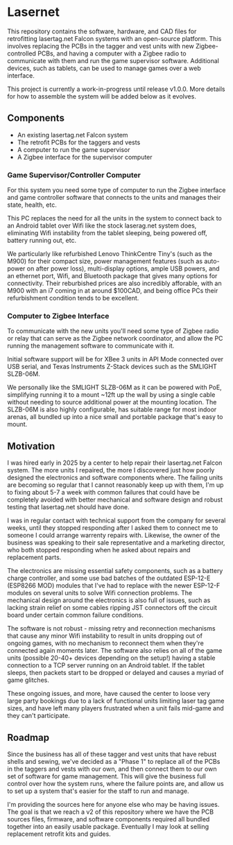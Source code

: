 # Lasernet

This repository contains the software, hardware, and CAD files for retrofitting lasertag.net Falcon systems with an open-source platform. This involves replacing the PCBs in the tagger and vest units with new Zigbee-controlled PCBs, and having a computer with a Zigbee radio to communicate with them and run the game supervisor software. Additional devices, such as tablets, can be used to manage games over a web interface.

This project is currently a work-in-progress until release v1.0.0. More details for how to assemble the system will be added below as it evolves.

## Components

 - An existing lasertag.net Falcon system
 - The retrofit PCBs for the taggers and vests
 - A computer to run the game supervisor
 - A Zigbee interface for the supervisor computer

### Game Supervisor/Controller Computer

For this system you need some type of computer to run the Zigbee interface and game controller software that connects to the units and manages their state, health, etc.

This PC replaces the need for all the units in the system to connect back to an Android tablet over Wifi like the stock laserag.net system does, eliminating Wifi instability from the tablet sleeping, being powered off, battery running out, etc.

We particularly like refurbished Lenovo ThinkCentre Tiny's (such as the M900) for their compact size, power management features (such as auto-power on after power loss), multi-display options, ample USB powers, and an ethernet port, Wifi, and Bluetooth package that gives many options for connectivity. Their reburbished prices are also incredibly afforable, with an M900 with an i7 coming in at around $100CAD, and being office PCs their refurbishment condition tends to be excellent.

### Computer to Zigbee Interface

To communicate with the new units you'll need some type of Zigbee radio or relay that can serve as the Zigbee network coordinator, and allow the PC running the management software to communicate with it. 

Initial software support will be for XBee 3 units in API Mode connected over USB serial, and Texas Instruments Z-Stack devices such as the SMLIGHT SLZB-06M.

We personally like the SMLIGHT SLZB-06M as it can be powered with PoE, simplifying running it to a mount ~12ft up the wall by using a single cable without needing to source additional power at the mounting location. The SLZB-06M is also highly configurable, has suitable range for most indoor arenas, all bundled up into a nice small and portable package that's easy to mount.

## Motivation

I was hired early in 2025 by a center to help repair their lasertag.net Falcon system. The more units I repaired, the more I discovered just how poorly designed the electronics and software components where. The failing units are becoming so regular that I cannot reasonably keep up with them, I'm up to fixing about 5-7 a week with common failures that could have be completely avoided with better mechanical and software design and robust testing that lasertag.net should have done.

I was in regular contact with technical support from the company for several weeks, until they stopped responding after I asked them to connect me to someone I could arrange warrenty repairs with. Likewise, the owner of the business was speaking to their sale representative and a marketing director, who both stopped responding when he asked about repairs and replacement parts. 

The electronics are missing essential safety components, such as a battery charge controller, and some use bad batches of the outdated ESP-12-E (ESP8266 MOD) modules that I've had to replace with the newer ESP-12-F modules on several units to solve Wifi connection problems. The mechanical design around the electronics is also full of issues, such as lacking strain relief on some cables ripping JST connectors off the circuit board under certain common failure conditions.

The software is not robust - missing retry and reconnection mechanisms that cause any minor Wifi instability to result in units dropping out of ongoing games, with no mechanism to reconnect them when they're connected again moments later. The software also relies on all of the game units (possible 20-40+ devices depending on the setup!) having a stable connection to a TCP server running on an Android tablet. If the tablet sleeps, then packets start to be dropped or delayed and causes a myriad of game glitches.

These ongoing issues, and more, have caused the center to loose very large party bookings due to a lack of functional units limiting laser tag game sizes, and have left many players frustrated when a unit fails mid-game and they can't participate.

## Roadmap

Since the business has all of these tagger and vest units that have rebust shells and sewing, we've decided as a "Phase 1" to replace all of the PCBs in the taggers and vests with our own, and then connect them to our own set of software for game management. This will give the business full control over how the system runs, where the failure points are, and allow us to set up a system that's easier for the staff to run and manage.

I'm providing the sources here for anyone else who may be having issues. The goal is that we reach a v2 of this repository where we have the PCB sources files, firmware, and software components required all bundled together into an easily usable package. Eventually I may look at selling replacement retrofit kits and guides.


